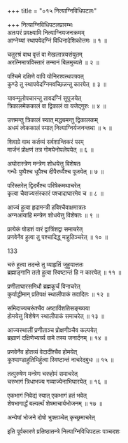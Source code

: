 +++
title = "०१५ नित्याग्निविधिपटलः"

+++
नित्याग्निविधिपटलप्रारम्भः  
अतःपरं प्रवक्ष्यामि नित्याग्नियजनक्रमम्  
आग्नेय्यां स्थापयेदग्निं विधिनादेशिकोत्तमः ॥ १ ॥


चतुरश्रं वाथ वृत्तं वा मेखलात्रयसंयुतम्  
अरत्निमात्रविस्तारं तन्मानं बिलमुच्यते ॥ २ ॥


पश्चिमे दक्षिणे वापि योनिरश्वत्थपत्रवत्  
कुण्डे तु स्थापयेदग्निमवच्छिन्नन्तु कारयेत् ॥ ३ ॥


यावन्मूलोपचारन्तु तावदग्निं सुपूजयेत्  
त्रिकालमेककालं वा द्विकालं वा यजेद्गुरुः ॥ ४ ॥


उत्तमन्तु त्रिकालं स्यात् मद्ध्यमन्तु द्विकालकम्  
अधमं त्वेककालं स्यात् नित्याग्निर्यजनन्तथा ॥ ५ ॥


शिवाग्रे वाथ कर्तव्यं सर्वशान्तिकरं परम्  
मार्जनं प्रोक्षणं तत्र गोमयेनोपलेपयेत् ॥ ६ ॥


अघोरास्त्रेण मन्त्रेण शोधयेत्तु विशेषतः  
गन्धैः पुष्पैश्च धूपैश्च दीपैरर्घ्यैश्च पूजयेत् ॥ ७ ॥


परिस्तरेत् द्विदर्भैश्च परिषेकमथाचरेत्  
कृत्वा चैवाज्यसंस्कारं पश्चादाघारमेव च ॥ ८ ॥


आज्यं हुत्वा हृदामन्त्री हविश्चैवाक्षमात्रतः  
अग्नआयाहि मन्त्रेण शोधयेत्तु विशेषतः ॥ ९ ॥


प्रत्येकं षोडशं वारं द्वात्रिंशद्वा समाचरेत्  
प्रणवेनैव हुत्वा तु पश्चादिद्ध् माहुतिञ्चरेत् ॥ १० ॥



133

चरुं हुत्वा तदन्ते तु व्याहृतिं जुहुयात्ततः  
ब्रह्माङ्गानि ततो हुत्वा स्विष्टान्तं हि न कारयेत् ॥ ११ ॥


प्रणीताघारसमिधौ ब्रह्मकूर्चं विनाचरेत्  
कुर्याद्धीमान् प्रतिपक्षं स्थालीपाकं तदादितः ॥ १२ ॥


समिदाज्यचरूंश्चैव अष्टाविंशतिसङ्ख्यया  
होमयेत्तु विशेषेण स्थालीपाकं समाचरेत् ॥ १३ ॥


आज्यस्थालीं प्रणीताञ्च प्रोक्षणीञ्चैव कल्पयेत्  
ब्रह्माणं दक्षिणेभ्यर्च्य वामे तस्य जनार्दनम् ॥ १४ ॥


प्रणवेनैव होतव्यं वेदादींश्चैव होमयेत्  
कूश्माण्डाहुतिभिर्हुत्वा स्विष्टान्तं नाचरेद्बुधः ॥ १५ ॥


तत्पुरुषेण मन्त्रेण चरुहोमं समाचरेत्  
चरुभागं त्रिधाभज्य गव्याज्येनाभिघारयेत् ॥ १६ ॥


एकभागं निवेद्यं स्यात् एकभागं हतं भवेत्  
शेषभागार्द्धं बल्यर्त्थं शेषमाचार्यभोजनम् ॥ १७ ॥


अन्येषां भोजने दोषो भुक्तञ्चेत् कृच्छ्रमाचरेत्

इति पूर्वकारणे प्रतिष्ठातन्त्रे नित्याग्निविधिपटलः पञ्चदशः




